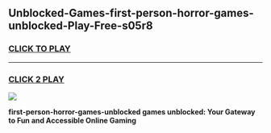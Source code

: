 
## Unblocked-Games-first-person-horror-games-unblocked-Play-Free-s05r8
<h3>
<a href="https://premium76.site?title=first-person-horror-games-unblocked&ref=17A">CLICK TO PLAY</a></h3>
<hr>

<h3>
<a href="https://premium76.site?title=first-person-horror-games-unblocked&ref=17A">CLICK 2 PLAY</a>
  
</h3>

<a href="https://premium76.site?title=first-person-horror-games-unblocked&ref=17A"><img src="https://clearcache.store/games.png"></a>


**first-person-horror-games-unblocked games unblocked: Your Gateway to Fun and Accessible Online Gaming**
